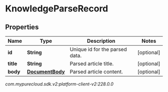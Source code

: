 # KnowledgeParseRecord


## Properties

| Name | Type | Description | Notes |
| ------------ | ------------- | ------------- | ------------- |
| **id** | **String** | Unique id for the parsed data. |  [optional] |
| **title** | **String** | Parsed article title. |  [optional] |
| **body** | [**DocumentBody**](DocumentBody) | Parsed article content. |  [optional] |




_com.mypurecloud.sdk.v2:platform-client-v2:228.0.0_
